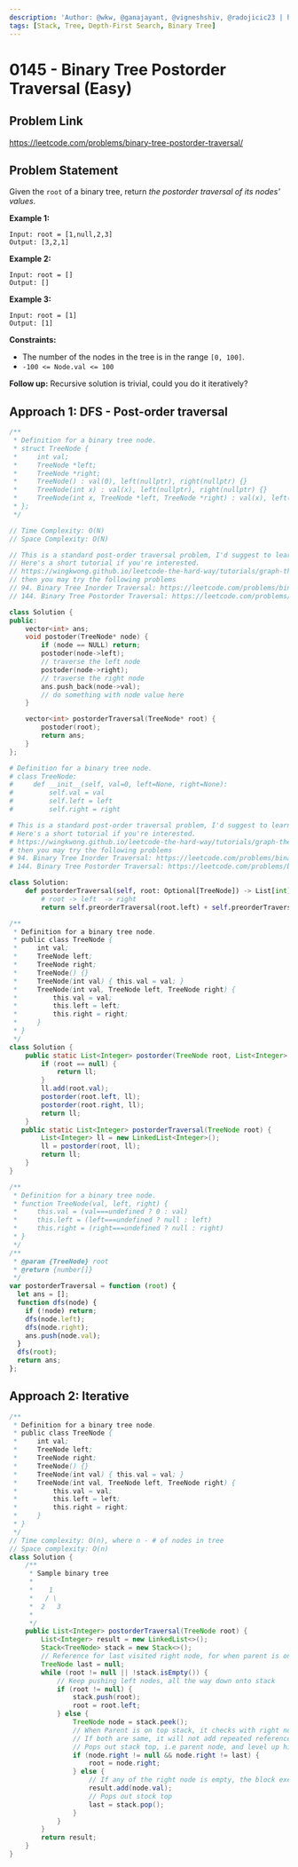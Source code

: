 ```yaml
---
description: 'Author: @wkw, @ganajayant, @vigneshshiv, @radojicic23 | https://leetcode.com/problems/binary-tree-postorder-traversal/'
tags: [Stack, Tree, Depth-First Search, Binary Tree]
---
```


# 0145 - Binary Tree Postorder Traversal (Easy)

## Problem Link

https://leetcode.com/problems/binary-tree-postorder-traversal/

## Problem Statement

Given the `root` of a binary tree, return _the postorder traversal of its nodes' values_.

**Example 1:**

```
Input: root = [1,null,2,3]
Output: [3,2,1]
```

**Example 2:**

```
Input: root = []
Output: []
```

**Example 3:**

```
Input: root = [1]
Output: [1]
```

**Constraints:**

- The number of the nodes in the tree is in the range `[0, 100]`.
- `-100 <= Node.val <= 100`

**Follow up:** Recursive solution is trivial, could you do it iteratively?

## Approach 1: DFS - Post-order traversal

<Tabs>
<TabItem value="cpp" label="C++">
<SolutionAuthor name="@wkw"/>

```cpp
/**
 * Definition for a binary tree node.
 * struct TreeNode {
 *     int val;
 *     TreeNode *left;
 *     TreeNode *right;
 *     TreeNode() : val(0), left(nullptr), right(nullptr) {}
 *     TreeNode(int x) : val(x), left(nullptr), right(nullptr) {}
 *     TreeNode(int x, TreeNode *left, TreeNode *right) : val(x), left(left), right(right) {}
 * };
 */

// Time Complexity: O(N)
// Space Complexity: O(N)

// This is a standard post-order traversal problem, I'd suggest to learn in-order and pre-order as well.
// Here's a short tutorial if you're interested.
// https://wingkwong.github.io/leetcode-the-hard-way/tutorials/graph-theory/binary-tree
// then you may try the following problems
// 94. Binary Tree Inorder Traversal: https://leetcode.com/problems/binary-tree-inorder-traversal/
// 144. Binary Tree Postorder Traversal: https://leetcode.com/problems/binary-tree-preorder-traversal/

class Solution {
public:
    vector<int> ans;
    void postoder(TreeNode* node) {
        if (node == NULL) return;
        postoder(node->left);
        // traverse the left node
        postoder(node->right);
        // traverse the right node
        ans.push_back(node->val);
        // do something with node value here
    }

    vector<int> postorderTraversal(TreeNode* root) {
        postoder(root);
        return ans;
    }
};
```

</TabItem>
<TabItem value="py" label="Python">
<SolutionAuthor name="@wkw"/>

```py
# Definition for a binary tree node.
# class TreeNode:
#     def __init__(self, val=0, left=None, right=None):
#         self.val = val
#         self.left = left
#         self.right = right

# This is a standard post-order traversal problem, I'd suggest to learn in-order and pre-order as well.
# Here's a short tutorial if you're interested.
# https://wingkwong.github.io/leetcode-the-hard-way/tutorials/graph-theory/binary-tree
# then you may try the following problems
# 94. Binary Tree Inorder Traversal: https://leetcode.com/problems/binary-tree-inorder-traversal/
# 144. Binary Tree Postorder Traversal: https://leetcode.com/problems/binary-tree-preorder-traversal/

class Solution:
    def postorderTraversal(self, root: Optional[TreeNode]) -> List[int]:
		# root -> left  -> right
        return self.preorderTraversal(root.left) + self.preorderTraversal(root.right) + [root.val] if root else []
```

</TabItem>
<TabItem value="java" label="Java">
<SolutionAuthor name="@ganajayant"/>

```java
/**
 * Definition for a binary tree node.
 * public class TreeNode {
 *     int val;
 *     TreeNode left;
 *     TreeNode right;
 *     TreeNode() {}
 *     TreeNode(int val) { this.val = val; }
 *     TreeNode(int val, TreeNode left, TreeNode right) {
 *         this.val = val;
 *         this.left = left;
 *         this.right = right;
 *     }
 * }
 */
class Solution {
    public static List<Integer> postorder(TreeNode root, List<Integer> ll) {
        if (root == null) {
            return ll;
        }
        ll.add(root.val);
        postorder(root.left, ll);
        postorder(root.right, ll);
        return ll;
    }
   public static List<Integer> postorderTraversal(TreeNode root) {
        List<Integer> ll = new LinkedList<Integer>();
        ll = postorder(root, ll);
        return ll;
    }
}
```

</TabItem>

<TabItem value="js" label="JavaScript">
<SolutionAuthor name="@radojicic23"/>

```js
/**
 * Definition for a binary tree node.
 * function TreeNode(val, left, right) {
 *     this.val = (val===undefined ? 0 : val)
 *     this.left = (left===undefined ? null : left)
 *     this.right = (right===undefined ? null : right)
 * }
 */
/**
 * @param {TreeNode} root
 * @return {number[]}
 */
var postorderTraversal = function (root) {
  let ans = [];
  function dfs(node) {
    if (!node) return;
    dfs(node.left);
    dfs(node.right);
    ans.push(node.val);
  }
  dfs(root);
  return ans;
};
```

</TabItem>
</Tabs>

## Approach 2: Iterative

<Tabs>
<TabItem value="java" label="Java">
<SolutionAuthor name="@vigneshshiv"/>

```java
/**
 * Definition for a binary tree node.
 * public class TreeNode {
 *     int val;
 *     TreeNode left;
 *     TreeNode right;
 *     TreeNode() {}
 *     TreeNode(int val) { this.val = val; }
 *     TreeNode(int val, TreeNode left, TreeNode right) {
 *         this.val = val;
 *         this.left = left;
 *         this.right = right;
 *     }
 * }
 */
// Time complexity: O(n), where n - # of nodes in tree
// Space complexity: O(n)
class Solution {
    /**
     * Sample binary tree
     *
     *    1
     *   / \
     *  2   3
     *
     */
    public List<Integer> postorderTraversal(TreeNode root) {
        List<Integer> result = new LinkedList<>();
        Stack<TreeNode> stack = new Stack<>();
        // Reference for last visited right node, for when parent is on top of the stack
        TreeNode last = null;
        while (root != null || !stack.isEmpty()) {
            // Keep pushing left nodes, all the way down onto stack
            if (root != null) {
                stack.push(root);
                root = root.left;
            } else {
                TreeNode node = stack.peek();
                // When Parent is on top stack, it checks with right node which has a refence in last variable
                // If both are same, it will not add repeated reference onto stack
                // Pops out stack top, i.e parent node, and level up higher for other nodes.
                if (node.right != null && node.right != last) {
                    root = node.right;
                } else {
                    // If any of the right node is empty, the block executes and add value from top of stack
                    result.add(node.val);
                    // Pops out stock top
                    last = stack.pop();
                }
            }
        }
        return result;
    }
}
```

</TabItem>
</Tabs>
